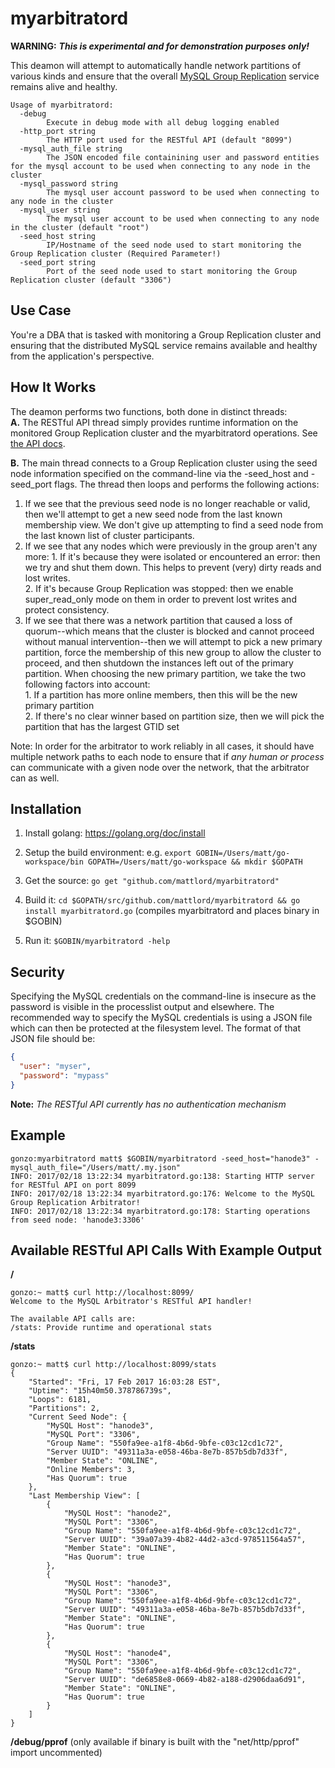 # myarbitratord

**WARNING:** **_This is *experimental* and for demonstration purposes only!_**

This deamon will attempt to automatically handle network partitions of various kinds and ensure that the overall
[MySQL Group Replication](https://www.mysql.com/products/enterprise/high_availability.html) service remains alive and healthy.  

```
Usage of myarbitratord:
  -debug
    	Execute in debug mode with all debug logging enabled
  -http_port string
    	The HTTP port used for the RESTful API (default "8099")
  -mysql_auth_file string
    	The JSON encoded file containining user and password entities for the mysql account to be used when connecting to any node in the cluster
  -mysql_password string
    	The mysql user account password to be used when connecting to any node in the cluster
  -mysql_user string
    	The mysql user account to be used when connecting to any node in the cluster (default "root")
  -seed_host string
    	IP/Hostname of the seed node used to start monitoring the Group Replication cluster (Required Parameter!)
  -seed_port string
    	Port of the seed node used to start monitoring the Group Replication cluster (default "3306")
```


## Use Case
You're a DBA that is tasked with monitoring a Group Replication cluster and ensuring that the distributed MySQL service remains available and healthy from the application's perspective. 


## How It Works
The deamon performs two functions, both done in distinct threads:    
**A.** The RESTful API thread simply provides runtime information on the monitored Group Replication cluster and the myarbitratord operations. See [the API docs](#available-restful-api-calls-with-example-output).

**B.** The main thread connects to a Group Replication cluster using the seed node information specified on the command-line via the -seed_host and -seed_port flags. The thread then loops and performs the following actions:    
  1. If we see that the previous seed node is no longer reachable or valid, then we'll attempt to get a new seed node from the last known membership view. We don't give up attempting to find a seed node from the last known list of cluster participants.    
  2. If we see that any nodes which were previously in the group aren't any more:
    1. If it's because they were isolated or encountered an error: then we try and shut them down. This helps to prevent (very) dirty reads and lost writes.     
    2. If it's because Group Replication was stopped: then we enable super_read_only mode on them in order to prevent lost writes and protect consistency.
  3. If we see that there was a network partition that caused a loss of quorum--which means that the cluster is blocked and cannot proceed without manual intervention--then we will attempt to pick a new primary partition, force the membership of this new group to allow the cluster to proceed, and then shutdown the instances left out of the primary partition.  When choosing the new primary partition, we take the two following factors into account:    
    1. If a partition has more online members, then this will be the new primary partition    
    2. If there's no clear winner based on partition size, then we will pick the partition that has the largest GTID set 

Note: In order for the arbitrator to work reliably in all cases, it should have multiple network paths to each node to ensure that if *any human or process* can communicate with a given node over the network, that the arbitrator can as well. 


## Installation
1. Install golang: https://golang.org/doc/install

2. Setup the build environment: e.g. `export GOBIN=/Users/matt/go-workspace/bin GOPATH=/Users/matt/go-workspace && mkdir $GOPATH`

3. Get the source: `go get "github.com/mattlord/myarbitratord"`

4. Build it: `cd $GOPATH/src/github.com/mattlord/myarbitratord && go install myarbitratord.go` (compiles myarbitratord and places binary in $GOBIN)

5. Run it: `$GOBIN/myarbitratord -help`


## Security
Specifying the MySQL credentials on the command-line is insecure as the password is visible in the processlist output and elsewhere. The recommended way to specify the MySQL credentials is using a JSON file which can then be protected at the filesystem level. The format of that JSON file should be:
```json
{
  "user": "myser",
  "password": "mypass"
}
```

**Note:** _The RESTful API currently has no authentication mechanism_


## Example
```
gonzo:myarbitratord matt$ $GOBIN/myarbitratord -seed_host="hanode3" -mysql_auth_file="/Users/matt/.my.json"
INFO: 2017/02/18 13:22:34 myarbitratord.go:138: Starting HTTP server for RESTful API on port 8099
INFO: 2017/02/18 13:22:34 myarbitratord.go:176: Welcome to the MySQL Group Replication Arbitrator!
INFO: 2017/02/18 13:22:34 myarbitratord.go:178: Starting operations from seed node: 'hanode3:3306'
```

## Available RESTful API Calls With Example Output
**/**
```
gonzo:~ matt$ curl http://localhost:8099/
Welcome to the MySQL Arbitrator's RESTful API handler!

The available API calls are:
/stats: Provide runtime and operational stats
```

**/stats**
```
gonzo:~ matt$ curl http://localhost:8099/stats
{
    "Started": "Fri, 17 Feb 2017 16:03:28 EST",
    "Uptime": "15h40m50.378786739s",
    "Loops": 6181,
    "Partitions": 2,
    "Current Seed Node": {
        "MySQL Host": "hanode3",
        "MySQL Port": "3306",
        "Group Name": "550fa9ee-a1f8-4b6d-9bfe-c03c12cd1c72",
        "Server UUID": "49311a3a-e058-46ba-8e7b-857b5db7d33f",
        "Member State": "ONLINE",
        "Online Members": 3,
        "Has Quorum": true
    },
    "Last Membership View": [
        {
            "MySQL Host": "hanode2",
            "MySQL Port": "3306",
            "Group Name": "550fa9ee-a1f8-4b6d-9bfe-c03c12cd1c72",
            "Server UUID": "39a07a39-4b82-44d2-a3cd-978511564a57",
            "Member State": "ONLINE",
            "Has Quorum": true
        },
        {
            "MySQL Host": "hanode3",
            "MySQL Port": "3306",
            "Group Name": "550fa9ee-a1f8-4b6d-9bfe-c03c12cd1c72",
            "Server UUID": "49311a3a-e058-46ba-8e7b-857b5db7d33f",
            "Member State": "ONLINE",
            "Has Quorum": true
        },
        {
            "MySQL Host": "hanode4",
            "MySQL Port": "3306",
            "Group Name": "550fa9ee-a1f8-4b6d-9bfe-c03c12cd1c72",
            "Server UUID": "de6858e8-0669-4b82-a188-d2906daa6d91",
            "Member State": "ONLINE",
            "Has Quorum": true
        }
    ]
}
```

**/debug/pprof** (only available if binary is built with the "net/http/pprof" import uncommented)

